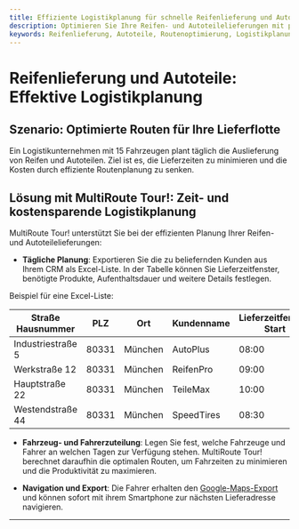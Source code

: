```yaml
---
title: Effiziente Logistikplanung für schnelle Reifenlieferung und Autoteile
description: Optimieren Sie Ihre Reifen- und Autoteilelieferungen mit präziser Einsatzplanung und Routenoptimierung. Reduzieren Sie Fahrzeiten, integrieren Sie umliegende Aufträge effizient und liefern Sie kostengünstig.
keywords: Reifenlieferung, Autoteile, Routenoptimierung, Logistikplanung, schnelle Lieferung, MultiRoute Tour, kostengünstig, Lieferung
---
```


# Reifenlieferung und Autoteile: Effektive Logistikplanung

## Szenario: Optimierte Routen für Ihre Lieferflotte

Ein Logistikunternehmen mit 15 Fahrzeugen plant täglich die Auslieferung von Reifen und Autoteilen. Ziel ist es, die Lieferzeiten zu minimieren und die Kosten durch effiziente Routenplanung zu senken.

## Lösung mit MultiRoute Tour!: Zeit- und kostensparende Logistikplanung

MultiRoute Tour! unterstützt Sie bei der effizienten Planung Ihrer Reifen- und Autoteilelieferungen:

* **Tägliche Planung**: Exportieren Sie die zu beliefernden Kunden aus Ihrem CRM als Excel-Liste. In der Tabelle können Sie Lieferzeitfenster, benötigte Produkte, Aufenthaltsdauer und weitere Details festlegen.

Beispiel für eine Excel-Liste:

| Straße Hausnummer | PLZ  | Ort        | Kundenname | Lieferzeitfenster Start | Lieferzeitfenster Ende | Aufenthaltsdauer (Sek.) | 
|------------------|------|------------|------------|-------------------------|------------------------|-------------------------|
| Industriestraße 5 | 80331| München    | AutoPlus   | 08:00                   | 11:00                  | 1800                    | 
| Werkstraße 12     | 80331| München    | ReifenPro  | 09:00                   | 12:00                  | 1800                    |
| Hauptstraße 22    | 80331| München    | TeileMax   | 10:00                   | 13:00                  | 1800                    |
| Westendstraße 44  | 80331| München    | SpeedTires | 08:30                   | 10:00                  | 1800                    |

* **Fahrzeug- und Fahrerzuteilung**: Legen Sie fest, welche Fahrzeuge und Fahrer an welchen Tagen zur Verfügung stehen. MultiRoute Tour! berechnet daraufhin die optimalen Routen, um Fahrzeiten zu minimieren und die Produktivität zu maximieren.

* **Navigation und Export**: Die Fahrer erhalten den [Google-Maps-Export](../tour/#tour-exportieren) und können sofort mit ihrem Smartphone zur nächsten Lieferadresse navigieren.

---

